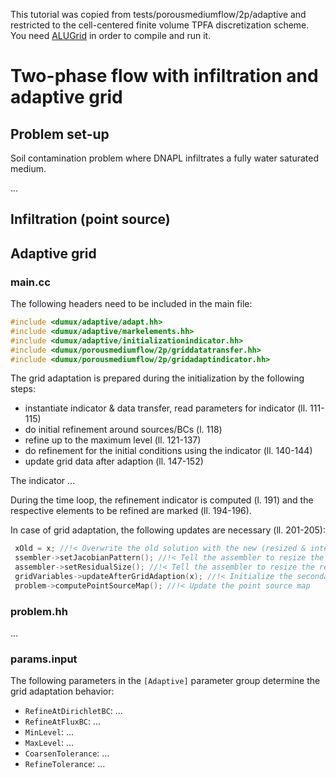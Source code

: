 This tutorial was copied from tests/porousmediumflow/2p/adaptive and restricted to the cell-centered finite volume TPFA discretization scheme.
You need [ALUGrid][0] in order to compile and run it.

# Two-phase flow with infiltration and adaptive grid

## Problem set-up
Soil contamination problem where DNAPL infiltrates a fully water saturated medium.

...


## Infiltration (point source)



## Adaptive grid
### main.cc
The following headers need to be included in the main file:

```C++
#include <dumux/adaptive/adapt.hh>
#include <dumux/adaptive/markelements.hh>
#include <dumux/adaptive/initializationindicator.hh>
#include <dumux/porousmediumflow/2p/griddatatransfer.hh>
#include <dumux/porousmediumflow/2p/gridadaptindicator.hh>
```

The grid adaptation is prepared during the initialization by the following steps:
* instantiate indicator & data transfer, read parameters for indicator (ll. 111-115)
* do initial refinement around sources/BCs (l. 118)
* refine up to the maximum level (ll. 121-137)
* do refinement for the initial conditions using the indicator (ll. 140-144)
* update grid data after adaption (ll. 147-152)

The indicator ...

During the time loop, the refinement indicator is computed (l. 191) and the respective elements to be refined are marked (ll. 194-196).

In case of grid adaptation, the following updates are necessary (ll. 201-205):
```C++
 xOld = x; //!< Overwrite the old solution with the new (resized & interpolated) one
 ssembler->setJacobianPattern(); //!< Tell the assembler to resize the matrix and set pattern
 assembler->setResidualSize(); //!< Tell the assembler to resize the residual
 gridVariables->updateAfterGridAdaption(x); //!< Initialize the secondary variables to the new (and "new old") solution
 problem->computePointSourceMap(); //!< Update the point source map
```

### problem.hh
...

### params.input
The following parameters in the `[Adaptive]` parameter group determine the grid adaptation behavior:
* `RefineAtDirichletBC`: ...
* `RefineAtFluxBC`: ...
* `MinLevel`: ...
* `MaxLevel`: ...
* `CoarsenTolerance`: ...
* `RefineTolerance`: ...



[0]: https://gitlab.dune-project.org/extensions/dune-alugrid
